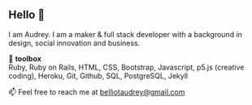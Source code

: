 ## Hello 👋

I am Audrey. 
I am a maker & full stack developer with a background in design, social innovation and business.

🧰 **toolbox**    
Ruby, Ruby on Rails, HTML, CSS, Bootstrap, Javascript, p5.js (creative coding), Heroku, Git, Github, SQL, PostgreSQL, Jekyll

📫 Feel free to reach me at belliotaudrey@gmail.com


